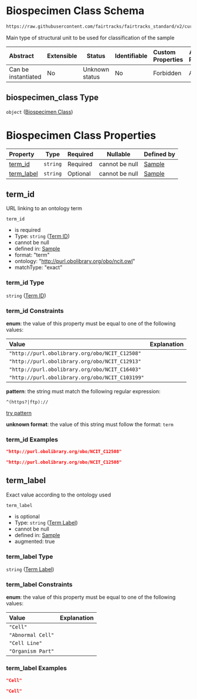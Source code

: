 # Biospecimen Class Schema

```txt
https://raw.githubusercontent.com/fairtracks/fairtracks_standard/v2/current/json/schema/fairtracks_sample.schema.json#/properties/biospecimen_class
```

Main type of structural unit to be used for classification of the sample


| Abstract            | Extensible | Status         | Identifiable | Custom Properties | Additional Properties | Access Restrictions | Defined In                                                                                             |
| :------------------ | ---------- | -------------- | ------------ | :---------------- | --------------------- | ------------------- | ------------------------------------------------------------------------------------------------------ |
| Can be instantiated | No         | Unknown status | No           | Forbidden         | Allowed               | none                | [fairtracks_sample.schema.json\*](../json/schema/fairtracks_sample.schema.json "open original schema") |

## biospecimen_class Type

`object` ([Biospecimen Class](fairtracks_sample-properties-biospecimen-class.md))

# Biospecimen Class Properties

| Property                  | Type     | Required | Nullable       | Defined by                                                                                                                                                                                                                                                         |
| :------------------------ | -------- | -------- | -------------- | :----------------------------------------------------------------------------------------------------------------------------------------------------------------------------------------------------------------------------------------------------------------- |
| [term_id](#term_id)       | `string` | Required | cannot be null | [Sample](fairtracks_sample-properties-biospecimen-class-properties-term-id.md "https://raw.githubusercontent.com/fairtracks/fairtracks_standard/v2/current/json/schema/fairtracks_sample.schema.json#/properties/biospecimen_class/properties/term_id")       |
| [term_label](#term_label) | `string` | Optional | cannot be null | [Sample](fairtracks_sample-properties-biospecimen-class-properties-term-label.md "https://raw.githubusercontent.com/fairtracks/fairtracks_standard/v2/current/json/schema/fairtracks_sample.schema.json#/properties/biospecimen_class/properties/term_label") |

## term_id

URL linking to an ontology term


`term_id`

-   is required
-   Type: `string` ([Term ID](fairtracks_sample-properties-biospecimen-class-properties-term-id.md))
-   cannot be null
-   defined in: [Sample](fairtracks_sample-properties-biospecimen-class-properties-term-id.md "https://raw.githubusercontent.com/fairtracks/fairtracks_standard/v2/current/json/schema/fairtracks_sample.schema.json#/properties/biospecimen_class/properties/term_id")
-   format: "term"
-   ontology: "http://purl.obolibrary.org/obo/ncit.owl"
-   matchType: "exact"

### term_id Type

`string` ([Term ID](fairtracks_sample-properties-biospecimen-class-properties-term-id.md))

### term_id Constraints

**enum**: the value of this property must be equal to one of the following values:

| Value                                           | Explanation |
| :---------------------------------------------- | ----------- |
| `"http://purl.obolibrary.org/obo/NCIT_C12508"`  |             |
| `"http://purl.obolibrary.org/obo/NCIT_C12913"`  |             |
| `"http://purl.obolibrary.org/obo/NCIT_C16403"`  |             |
| `"http://purl.obolibrary.org/obo/NCIT_C103199"` |             |

**pattern**: the string must match the following regular expression: 

```regexp
^(https?|ftp)://
```

[try pattern](https://regexr.com/?expression=%5E(https%3F%7Cftp)%3A%2F%2F "try regular expression with regexr.com")

**unknown format**: the value of this string must follow the format: `term`

### term_id Examples

```json
"http://purl.obolibrary.org/obo/NCIT_C12508"
```

```json
"http://purl.obolibrary.org/obo/NCIT_C12508"
```

## term_label

Exact value according to the ontology used


`term_label`

-   is optional
-   Type: `string` ([Term Label](fairtracks_sample-properties-biospecimen-class-properties-term-label.md))
-   cannot be null
-   defined in: [Sample](fairtracks_sample-properties-biospecimen-class-properties-term-label.md "https://raw.githubusercontent.com/fairtracks/fairtracks_standard/v2/current/json/schema/fairtracks_sample.schema.json#/properties/biospecimen_class/properties/term_label")
-   augmented: true

### term_label Type

`string` ([Term Label](fairtracks_sample-properties-biospecimen-class-properties-term-label.md))

### term_label Constraints

**enum**: the value of this property must be equal to one of the following values:

| Value             | Explanation |
| :---------------- | ----------- |
| `"Cell"`          |             |
| `"Abnormal Cell"` |             |
| `"Cell Line"`     |             |
| `"Organism Part"` |             |

### term_label Examples

```json
"Cell"
```

```json
"Cell"
```
